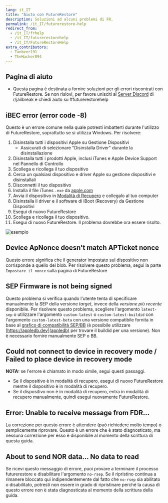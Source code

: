 ```yaml
---
lang: it_IT
title: "Aiuto con FutureRestore"
description: Soluzioni ad alcuni problemi di FR.
permalink: /it_IT/futurerestore-help
redirect_from:
  - /it_IT/frhelp
  - /it_IT/futurerestorehelp
  - /it_IT/FutureRestoreHelp
extra_contributors:
  - Tanbeer191
  - TheHacker894
---
```


## Pagina di aiuto

- Questa pagina è destinata a fornire soluzioni per gli errori riscontrati con FutureRestore. Se non rislovi, per favore unisciti al [Server Discord](https://discord.gg/9apvC4C3CC) di r/jailbreak e chiedi aiuto su #futurerestorehelp

## iBEC error (error code -8)
Questo è un errore comune nella quale potresti imbatterti durante l'utilizzo di FutureRestore, soprattutto se si utilizza Windows. Per risolvere:
1. Disinstalla tutti i dispositivi Apple su Gestione Dispositivi
    - Assicurati di selezionare "Disinstalla Driver" durante la disinstallazione
1. Disinstalla tutti i prodotti Apple, inclusi iTunes e Apple Device Support nel Pannello di Controllo
1. Scollega e ricollega il tuo dispositivo
1. Cerca un qualsiasi dispositivo e driver Apple su gestione dispositivi e disinstallali
1. Disconnetti il tuo dispositivo
1. Installa il file iTunes `.exe` da [apple.com](https://support.apple.com/kb/DL1816?locale=en_US)
1. Avvia il dispositivo in [Modalità di Recupero](https://www.howtogeek.com/396530/how-to-put-your-iphone-or-ipad-into-recovery-mode/) e collegalo al tuo computer
1. Disinstalla il driver e il software di iBoot (Recovery) da Gestione Dispositivi
1. Esegui di nuovo FutureRestore
1. Scollega e ricollega il tuo dispositivo.
1. Esegui di nuovo FutureRestore. Il problema dovrebbe ora essere risolto.

![esempio](https://media.discordapp.net/attachments/825122925204078622/839186681202212904/unknown.png)

## Device ApNonce doesn't match APTicket nonce

Questo errore significa che il generator impostato sul dispositivo non corrisponde a quello del blob. Per risolvere questo problema, segui la parte `Impostare il nonce` sulla <router-link to="/it_IT/futurerestore">pagina di FutureRestore</router-link>

## SEP Firmware is not being signed

Questo problema si verifica quando l'utente tenta di specificare manualmente la SEP della versione *target*, invece della *versione più recente* disponibile. Per risolvere questo problema, scegliere l'argomento `latest-sep` o utilizzare l'argomento `custom-latest` o `custom-latest-buildid` con l'argomento `custom-latest-beta` con una versione compatibile fornita in base al [grafico di compatibilità SEP/BB](https://docs.google.com/spreadsheets/d/1Mb1UNm6g3yvdQD67M413GYSaJ4uoNhLgpkc7YKi3LBs/edit#gid=0) (è possibile utilizzare [https://appledb.dev](appledb) per trovare il buildid per una versione). Non è necessario fornire manualmente SEP o BB.

## Could not connect to device in recovery mode / Failed to place device in recovery mode

**NOTA:** se l'errore è chiamato in modo simile, segui questi passaggi.

- Se il dispositivo è in modalità di recupero, esegui di nuovo FutureRestore mentre il dispositivo è in modalità di recupero.
- Se il dispositivo non è in modalità di recupero, entra in modalità di recupero manualmente, quindi esegui nuovamente FutureRestore.

## Error: Unable to receive message from FDR...

La correzione per questo errore è attendere (può richiedere molto tempo) o semplicemente riprovare. Questo è un errore che è stato diagnosticato, ma nessuna correzione per esso è disponibile al momento della scrittura di questa guida.

## About to send NOR data... No data to read

Se ricevi questo messaggio di errore, puoi provare a terminare il processo futurerestore e disabilitare l'argomento `no-rsep`. Se il ripristino continua a rimanere bloccato qui indipendentemente dal fatto che `no-rsep` sia abilitato o disabilitato, potresti non essere in grado di ripristinare perché la causa di questo errore non è stata diagnosticata al momento della scrittura della guida. 
